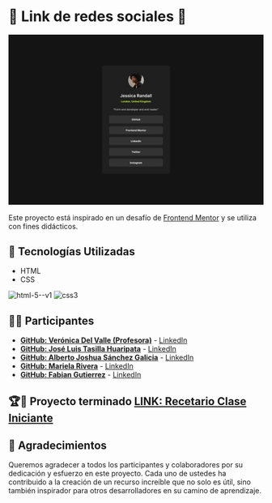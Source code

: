 # 🌟 Link de redes sociales 🍳

![Link de Redes Sociales](./assets/images/design/destkop-design.jpg)

Este proyecto está inspirado en un desafío de [Frontend Mentor](https://www.frontendmentor.io/) y se utiliza con fines didácticos.

## 🚀 Tecnologías Utilizadas

- HTML
- CSS

![html-5--v1](https://github.com/veronicadelvalle/carrusel-slider/assets/139937653/4d1c653a-1d4b-4f07-9479-d4e03fbffd86) 
![css3](https://github.com/veronicadelvalle/carrusel-slider/assets/139937653/687eab3e-adf9-4916-a6e3-916a73059d9b) 

## 👩‍💻 Participantes

- **[GitHub: Verónica Del Valle (Profesora)](https://github.com/veronicadelvalle)** - [LinkedIn](https://www.linkedin.com/in/usuario1/)
- **[GitHub: José Luis Tasilla Huaripata](https://github.com/Jota0305)** - [LinkedIn](www.linkedin.com/in/joseTH)
- **[GitHub: Alberto Joshua Sánchez Galicia](https://github.com/JoshuaGalicia)** - [LinkedIn](https://www.linkedin.com/in/joshua-galicia-51a1b7212/)
- **[GitHub: Mariela Rivera](https://github.com/marie2025)** - [LinkedIn](github.com/marie2025)
- **[GitHub: Fabian Gutierrez](https://github.com/FabianGuty)** - [LinkedIn](https://www.linkedin.com/in/fabian-gutierrez-213a94313/)

## 🏆🥇 Proyecto terminado [LINK: Recetario Clase Iniciante](https://recetario-clase-iniciante.netlify.app/)

## 🥳 Agradecimientos

Queremos agradecer a todos los participantes y colaboradores por su dedicación y esfuerzo en este proyecto. Cada uno de ustedes ha contribuido a la creación de un recurso increíble que no solo es útil, sino también inspirador para otros desarrolladores en su camino de aprendizaje.
